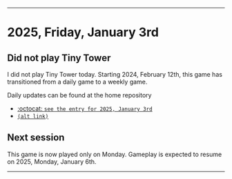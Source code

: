 
***

# 2025, Friday, January 3rd

## Did not play Tiny Tower

<!-- TODO: For each weekly entry, make sure the date is correct. The day of the week should be modified in 4 places !-->

I did not play Tiny Tower today. Starting 2024, February 12th, this game has transitioned from a daily game to a weekly game.

Daily updates can be found at the home repository

- [:octocat: `see the entry for 2025, January 3rd`](https://github.com/seanpm2001/SeansLifeArchive_Images_TinyTower/tree/master/tiny%20tower/2025/01_January/03/) 
- [`(alt link)`](/tiny%20tower/2025/01_January/03/)

## Next session

This game is now played only on Monday. Gameplay is expected to resume on 2025, Monday, January 6th.

***
